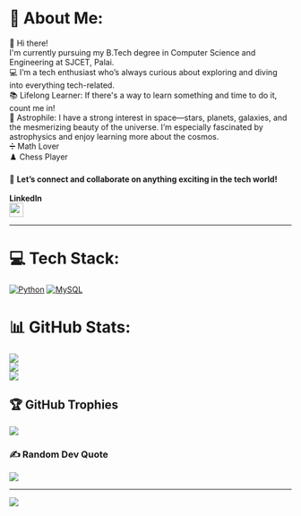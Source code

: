 # 💫 About Me:
👋 Hi there!
<br>I'm currently pursuing my B.Tech degree in Computer Science and Engineering at SJCET, Palai.
<br>💻 I’m a tech enthusiast who’s always curious about exploring and diving into everything tech-related.
<br>📚 Lifelong Learner: If there's a way to learn something and time to do it, count me in!
<br>🔭 Astrophile: I have a strong interest in space—stars, planets, galaxies, and the mesmerizing beauty of the universe. I’m especially fascinated by astrophysics and enjoy learning more about the cosmos.
<br>➗ Math Lover
<br>♟️ Chess Player
<br><br>🌟 <b>Let’s connect and collaborate on anything exciting in the tech world!</b>
<br><br><b>LinkedIn</b>
<br>[<img src="https://upload.wikimedia.org/wikipedia/commons/c/ca/LinkedIn_logo_initials.png" width="25" height="25"> ](https://www.linkedin.com/in/dawn-vinod-a30550332/)

---


# 💻 Tech Stack:
[![Python](https://img.shields.io/badge/python-3670A0?style=for-the-badge&logo=python&logoColor=ffdd54)](https://en.wikipedia.org/wiki/Python_(programming_language)) 
[![MySQL](https://img.shields.io/badge/mysql-4479A1.svg?style=for-the-badge&logo=mysql&logoColor=white)](https://en.wikipedia.org/wiki/MySQL)
# 📊 GitHub Stats:
![](https://github-readme-stats.vercel.app/api?username=Dawn-K-Vinod&theme=dark&hide_border=false&include_all_commits=false&count_private=false)<br/>
![](https://github-readme-streak-stats.herokuapp.com/?user=Dawn-K-Vinod&theme=dark&hide_border=false)<br/>
![](https://github-readme-stats.vercel.app/api/top-langs/?username=Dawn-K-Vinod&theme=dark&hide_border=false&include_all_commits=false&count_private=false&layout=compact)

## 🏆 GitHub Trophies
[![](https://github-profile-trophy.vercel.app/?username=Dawn-K-Vinod&theme=radical&no-frame=false&no-bg=false&margin-w=4)]()

### ✍️ Random Dev Quote
![](https://quotes-github-readme.vercel.app/api?type=horizontal&theme=tokyonight)

---
[![](https://visitcount.itsvg.in/api?id=Dawn-K-Vinod&icon=3&color=1)](https://visitcount.itsvg.in)

<!-- Proudly created with GPRM ( https://gprm.itsvg.in ) -->
